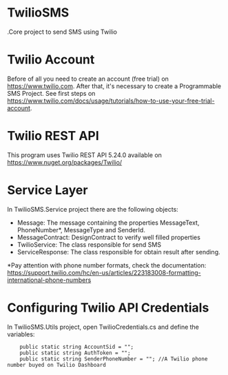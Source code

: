 # TwilioSMS
.Core project to send SMS using Twilio 

# Twilio Account 
Before of all you need to create an account (free trial) on https://www.twilio.com.  After that, it's necessary to create a Programmable SMS Project.  See first steps on https://www.twilio.com/docs/usage/tutorials/how-to-use-your-free-trial-account.

# Twilio REST API
This program uses Twilio REST API 5.24.0 available on https://www.nuget.org/packages/Twilio/

# Service Layer
In TwilioSMS.Service project there are the following objects:

- Message: The message containing the properties MessageText, PhoneNumber*, MessageType and SenderId. 
- MessageContract: DesignContract to verify well filled properties  
- TwilioService: The class responsible for send SMS
- ServiceResponse: The class responsible for obtain result after sending.

*Pay attention with phone number formats, check the documentation:
https://support.twilio.com/hc/en-us/articles/223183008-formatting-international-phone-numbers

# Configuring Twilio API Credentials
In TwilioSMS.Utils project, open TwilioCredentials.cs and define the variables:

        public static string AccountSid = "";
        public static string AuthToken = "";
        public static string SenderPhoneNumber = ""; //A Twilio phone number buyed on Twilio Dashboard


